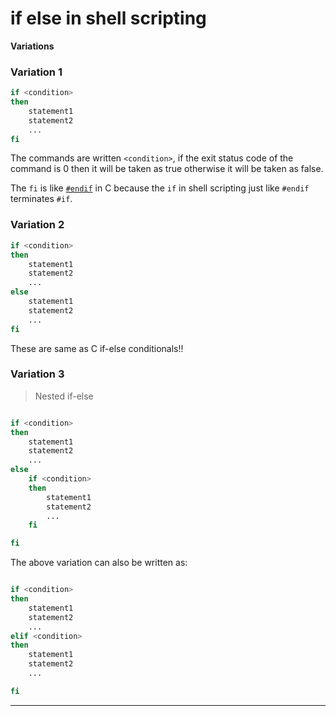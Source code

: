 # if else in shell scripting

**Variations**


### Variation 1

```bash
if <condition>
then
	statement1
	statement2
	...
fi
```

The commands are written `<condition>`, if the exit status code of the command is 0 then it will be taken as true otherwise it will be taken as false.

The `fi` is like [`#endif`](https://github.com/C0DER11101/CPrograms/blob/CProgramming/CPreprocessors/TheDirectives.md#5-if-and-endif) in C because the `if` in shell scripting just like `#endif` terminates `#if`.


### Variation 2

```bash
if <condition>
then
	statement1
	statement2
	...
else
	statement1
	statement2
	...
fi
```

These are same as C if-else conditionals!!


### Variation 3
>Nested if-else

```bash

if <condition>
then
	statement1
	statement2
	...
else
	if <condition>
	then
		statement1
		statement2
		...
	fi

fi
```

The above variation can also be written as:

```bash

if <condition>
then
	statement1
	statement2
	...
elif <condition>
then
	statement1
	statement2
	...

fi
```


---
